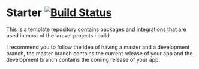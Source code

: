 # Starter [![Build Status](https://travis-ci.com/Alymosul/starter.svg?branch=master)](https://travis-ci.com/Alymosul/starter)
This is a template repository contains packages and integrations that are used in most of the laravel projects i build.

I recommend you to follow the idea of having a master and a development branch, the master branch contains the current release of your app and the development branch contains the coming release of your app.